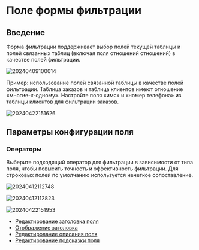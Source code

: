 # Поле формы фильтрации

## Введение

Форма фильтрации поддерживает выбор полей текущей таблицы и полей связанных таблиц (включая поля отношений отношений) в качестве полей фильтрации.

![20240409100014](https://static-docs.nocobase.com/20240409100014.png)

Пример: использование полей связанной таблицы в качестве полей фильтрации. Таблица заказов и таблица клиентов имеют отношение «многие-к-одному». Настройте поля «имя» и «номер телефона» из таблицы клиентов для фильтрации заказов.

![20240422151626](https://static-docs.nocobase.com/20240422151626.png)

## Параметры конфигурации поля

### Операторы

Выберите подходящий оператор для фильтрации в зависимости от типа поля, чтобы повысить точность и эффективность фильтрации. Для строковых полей по умолчанию используется нечеткое сопоставление.

![20240412112748](https://static-docs.nocobase.com/20240412112748.png)

![20240412112823](https://static-docs.nocobase.com/20240412112823.png)

![20240422151953](https://static-docs.nocobase.com/20240422151953.png)

- [Редактирование заголовка поля](/handbook/ui/fields/field-settings/edit-title)
- [Отображение заголовка](/handbook/ui/fields/field-settings/display-title)
- [Редактирование описания поля](/handbook/ui/fields/field-settings/edit-description)
- [Редактирование подсказки поля](/handbook/ui/fields/field-settings/edit-tooltip)